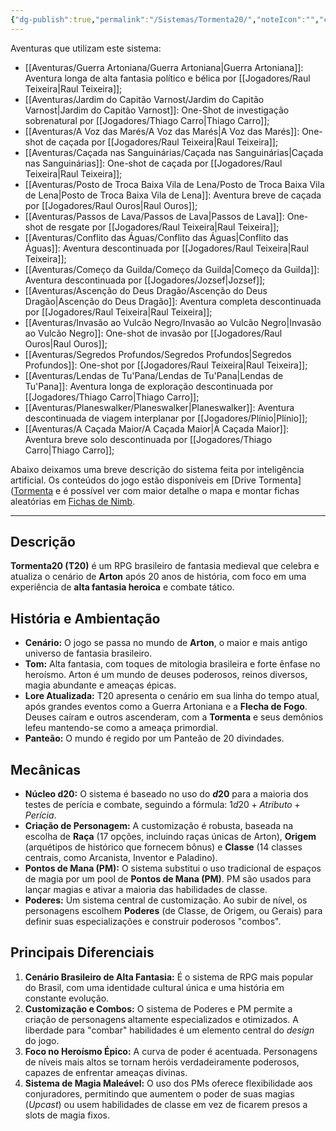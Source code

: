 ```yaml
---
{"dg-publish":true,"permalink":"/Sistemas/Tormenta20/","noteIcon":"","created":"2025-10-13T17:42:06.271-03:00"}
---
```


Aventuras que utilizam este sistema:
- [[Aventuras/Guerra Artoniana/Guerra Artoniana\|Guerra Artoniana]]: Aventura longa de alta fantasia político e bélica por [[Jogadores/Raul Teixeira\|Raul Teixeira]]; 
- [[Aventuras/Jardim do Capitão Varnost/Jardim do Capitão Varnost\|Jardim do Capitão Varnost]]: One-Shot de investigação sobrenatural por [[Jogadores/Thiago Carro\|Thiago Carro]];
- [[Aventuras/A Voz das Marés/A Voz das Marés\|A Voz das Marés]]: One-shot de caçada por [[Jogadores/Raul Teixeira\|Raul Teixeira]]; 
- [[Aventuras/Caçada nas Sanguinárias/Caçada nas Sanguinárias\|Caçada nas Sanguinárias]]: One-shot de caçada por [[Jogadores/Raul Teixeira\|Raul Teixeira]];
- [[Aventuras/Posto de Troca Baixa Vila de Lena/Posto de Troca Baixa Vila de Lena\|Posto de Troca Baixa Vila de Lena]]: Aventura breve de caçada por [[Jogadores/Raul Ouros\|Raul Ouros]];
- [[Aventuras/Passos de Lava/Passos de Lava\|Passos de Lava]]: One-shot de resgate por [[Jogadores/Raul Teixeira\|Raul Teixeira]];
- [[Aventuras/Conflito das Águas/Conflito das Águas\|Conflito das Águas]]: Aventura descontinuada por [[Jogadores/Raul Teixeira\|Raul Teixeira]];
- [[Aventuras/Começo da Guilda/Começo da Guilda\|Começo da Guilda]]: Aventura descontinuada por [[Jogadores/Jozsef\|Jozsef]];
- [[Aventuras/Ascenção do Deus Dragão/Ascenção do Deus Dragão\|Ascenção do Deus Dragão]]: Aventura completa descontinuada por [[Jogadores/Raul Teixeira\|Raul Teixeira]];
- [[Aventuras/Invasão ao Vulcão Negro/Invasão ao Vulcão Negro\|Invasão ao Vulcão Negro]]: One-shot de invasão por [[Jogadores/Raul Ouros\|Raul Ouros]];
- [[Aventuras/Segredos Profundos/Segredos Profundos\|Segredos Profundos]]: One-shot por [[Jogadores/Raul Teixeira\|Raul Teixeira]];
- [[Aventuras/Lendas de Tu'Pana/Lendas de Tu'Pana\|Lendas de Tu'Pana]]: Aventura longa de exploração descontinuada por [[Jogadores/Thiago Carro\|Thiago Carro]]; 
- [[Aventuras/Planeswalker/Planeswalker\|Planeswalker]]: Aventura descontinuada de viagem interplanar por [[Jogadores/Plínio\|Plínio]];
- [[Aventuras/A Caçada Maior/A Caçada Maior\|A Caçada Maior]]: Aventura breve solo descontinuada por [[Jogadores/Thiago Carro\|Thiago Carro]];

Abaixo deixamos uma breve descrição do sistema feita por inteligência artificial. Os conteúdos do jogo estão disponíveis em [Drive Tormenta]([Tormenta](https://drive.google.com/drive/folders/1wZ7dGUeqo4DvPIx0kRTtoohh4Kuihe11) e é possível ver com maior detalhe o mapa e montar fichas aleatórias em [Fichas de Nimb](https://fichasdenimb.com.br/#/).

---
## Descrição

**Tormenta20 (T20)** é um RPG brasileiro de fantasia medieval que celebra e atualiza o cenário de **Arton** após 20 anos de história, com foco em uma experiência de **alta fantasia heroica** e combate tático.

## História e Ambientação

* **Cenário:** O jogo se passa no mundo de **Arton**, o maior e mais antigo universo de fantasia brasileiro.
* **Tom:** Alta fantasia, com toques de mitologia brasileira e forte ênfase no heroísmo. Arton é um mundo de deuses poderosos, reinos diversos, magia abundante e ameaças épicas.
* **Lore Atualizada:** T20 apresenta o cenário em sua linha do tempo atual, após grandes eventos como a Guerra Artoniana e a **Flecha de Fogo**. Deuses caíram e outros ascenderam, com a **Tormenta** e seus demônios lefeu mantendo-se como a ameaça primordial.
* **Panteão:** O mundo é regido por um Panteão de 20 divindades.

## Mecânicas

* **Núcleo d20:** O sistema é baseado no uso do **$d20$** para a maioria dos testes de perícia e combate, seguindo a fórmula: $1d20 + Atributo + Perícia$.
* **Criação de Personagem:** A customização é robusta, baseada na escolha de **Raça** (17 opções, incluindo raças únicas de Arton), **Origem** (arquétipos de histórico que fornecem bônus) e **Classe** (14 classes centrais, como Arcanista, Inventor e Paladino).
* **Pontos de Mana (PM):** O sistema substitui o uso tradicional de espaços de magia por um pool de **Pontos de Mana (PM)**. PM são usados para lançar magias e ativar a maioria das habilidades de classe.
* **Poderes:** Um sistema central de customização. Ao subir de nível, os personagens escolhem **Poderes** (de Classe, de Origem, ou Gerais) para definir suas especializações e construir poderosos "combos".

## Principais Diferenciais

1.  **Cenário Brasileiro de Alta Fantasia:** É o sistema de RPG mais popular do Brasil, com uma identidade cultural única e uma história em constante evolução.
2.  **Customização e Combos:** O sistema de Poderes e PM permite a criação de personagens altamente especializados e otimizados. A liberdade para "combar" habilidades é um elemento central do *design* do jogo.
3.  **Foco no Heroísmo Épico:** A curva de poder é acentuada. Personagens de níveis mais altos se tornam heróis verdadeiramente poderosos, capazes de enfrentar ameaças divinas.
4.  **Sistema de Magia Maleável:** O uso dos PMs oferece flexibilidade aos conjuradores, permitindo que aumentem o poder de suas magias (*Upcast*) ou usem habilidades de classe em vez de ficarem presos a slots de magia fixos.